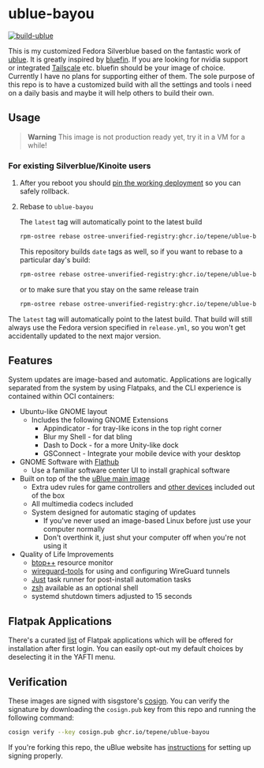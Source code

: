 # ublue-bayou

[![build-ublue](https://github.com/tepene/ublue-bayou/actions/workflows/build.yml/badge.svg)](https://github.com/tepene/ublue-bayou/actions/workflows/build.yml)

This is my customized Fedora Silverblue based on the fantastic work of [ublue](https://ublue.it/).
It is greatly inspired by [bluefin](https://github.com/ublue-os/bluefin).
If you are looking for nvidia support or integrated [Tailscale](https://tailscale.com/)
etc. bluefin should be your image of choice. Currently I have no plans for
supporting either of them.
The sole purpose of this repo is to have a customized build with all the settings
and tools i need on a daily basis and maybe it will help others to build their own.

## Usage

> **Warning**
> This image is not production ready yet, try it in a VM for a while!

### For existing Silverblue/Kinoite users

1. After you reboot you should [pin the working deployment](https://docs.fedoraproject.org/en-US/fedora-silverblue/faq/#_about_using_silverblue)
   so you can safely rollback.

2. Rebase to `ublue-bayou`

   The `latest` tag will automatically point to the latest build

   ```sh
   rpm-ostree rebase ostree-unverified-registry:ghcr.io/tepene/ublue-bayou:latest
   ```

   This repository builds `date` tags as well, so if you want to rebase to a particular
   day's build:

   ```sh
   rpm-ostree rebase ostree-unverified-registry:ghcr.io/tepene/ublue-bayou:20230403
   ```

   or to make sure that you stay on the same release train

   ```sh
   rpm-ostree rebase ostree-unverified-registry:ghcr.io/tepene/ublue-bayou:37
   ```

The `latest` tag will automatically point to the latest build. That build will still
always use the Fedora version specified in `release.yml`, so you won't get accidentally
updated to the next major version.

## Features

System updates are image-based and automatic. Applications are logically separated
from the system by using Flatpaks, and the CLI experience is contained within OCI
containers:

- Ubuntu-like GNOME layout
  - Includes the following GNOME Extensions
    - Appindicator - for tray-like icons in the top right corner
    - Blur my Shell - for dat bling
    - Dash to Dock - for a more Unity-like dock
    - GSConnect - Integrate your mobile device with your desktop
- GNOME Software with [Flathub](https://flathub.org)
  - Use a familiar software center UI to install graphical software
- Built on top of the the [uBlue main image](https://github.com/ublue-os/main)
  - Extra udev rules for game controllers and [other devices](https://github.com/ublue-os/config)
    included out of the box
  - All multimedia codecs included
  - System designed for automatic staging of updates
    - If you've never used an image-based Linux before just use your computer normally
    - Don't overthink it, just shut your computer off when you're not using it
- Quality of Life Improvements
  - [btop++](https://github.com/aristocratos/btop) resource monitor
  - [wireguard-tools](https://github.com/WireGuard/wireguard-tools) for using and
    configuring WireGuard tunnels
  - [Just](https://github.com/casey/just) task runner for post-install automation
    tasks
  - [zsh](https://zsh.sourceforge.io/) available as an optional shell
  - systemd shutdown timers adjusted to 15 seconds

## Flatpak Applications

There's a curated [list](./etc/yafti.yml) of Flatpak applications which will be offered
for installation after first login. You can easily opt-out my default choices by
deselecting it in the YAFTI menu.

## Verification

These images are signed with sisgstore's [cosign](https://docs.sigstore.dev/cosign/overview/).
You can verify the signature by downloading the `cosign.pub` key from this repo
and running the following command:

```sh
cosign verify --key cosign.pub ghcr.io/tepene/ublue-bayou
```

If you're forking this repo, the uBlue website has [instructions](https://ublue.it/making-your-own/)
for setting up signing properly.
